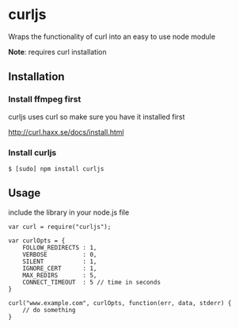 # curljs

Wraps the functionality of curl into an easy to use node module


**Note**: requires curl installation

## Installation

### Install ffmpeg first

curljs uses curl so make sure you have it installed first

http://curl.haxx.se/docs/install.html

### Install curljs


    $ [sudo] npm install curljs

## Usage

include the library in your node.js file

    var curl = require("curljs");

    var curlOpts = {
        FOLLOW_REDIRECTS : 1,
        VERBOSE          : 0,
        SILENT           : 1,
        IGNORE_CERT      : 1,
        MAX_REDIRS       : 5,
        CONNECT_TIMEOUT  : 5 // time in seconds
    }

    curl("www.example.com", curlOpts, function(err, data, stderr) {
        // do something
    }

